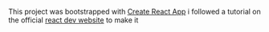 This project was bootstrapped with [Create React App](https://github.com/facebookincubator/create-react-app)
i followed a tutorial on the official [react dev website](https://react.dev/) to make it 